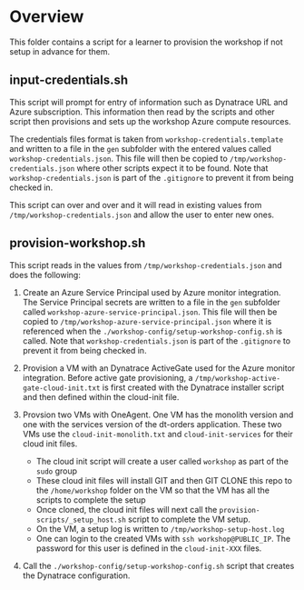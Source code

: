 # Overview

This folder contains a script for a learner to provision the workshop if not setup in advance for them.

## input-credentials.sh

This script will prompt for entry of information such as Dynatrace URL and Azure subscription. This information then read by the scripts and other script then provisions and sets up the workshop Azure compute resources.

The credentials files format is taken from `workshop-credentials.template` and written to a file in the `gen` subfolder with the entered values called `workshop-credentials.json`.  This file will then be copied to `/tmp/workshop-credentials.json` where other scripts expect it to be found.  Note that `workshop-credentials.json` is part of the `.gitignore` to prevent it from being checked in.

This script can over and over and it will read in existing values from `/tmp/workshop-credentials.json` and allow the user to enter new ones.

## provision-workshop.sh

This script reads in the values from `/tmp/workshop-credentials.json` and does the following: 

1. Create an Azure Service Principal used by Azure monitor integration. The Service Principal secrets are written to a file in the `gen` subfolder called `workshop-azure-service-principal.json`.  This file will then be copied to `/tmp/workshop-azure-service-principal.json` where it is referenced when the `./workshop-config/setup-workshop-config.sh` is called.  Note that `workshop-credentials.json` is part of the `.gitignore` to prevent it from being checked in.

1. Provision a VM with an Dynatrace ActiveGate used for the Azure monitor integration.  Before active gate provisioning, a `/tmp/workshop-active-gate-cloud-init.txt` is first created with the Dynatrace installer script and then defined within the cloud-init file.

1. Provsion two VMs with OneAgent. One VM has the monolith version and one with the services version of the dt-orders application. These two VMs use the `cloud-init-monolith.txt` and `cloud-init-services` for their cloud init files. 
    * The cloud init script will create a user called `workshop` as part of the `sudo` group
    * These cloud init files will install GIT and then GIT CLONE this repo to the `/home/workshop` folder on the VM so that the VM has all the scripts to complete the setup
    * Once cloned, the cloud init files will next call the `provision-scripts/_setup_host.sh` script to complete the VM setup.  
    * On the VM, a setup log is written to `/tmp/workshop-setup-host.log`
    * One can login to the created VMs with `ssh workshop@PUBLIC_IP`.  The password for this user is defined in the `cloud-init-XXX` files.

1. Call the `./workshop-config/setup-workshop-config.sh` script that creates the Dynatrace configuration.